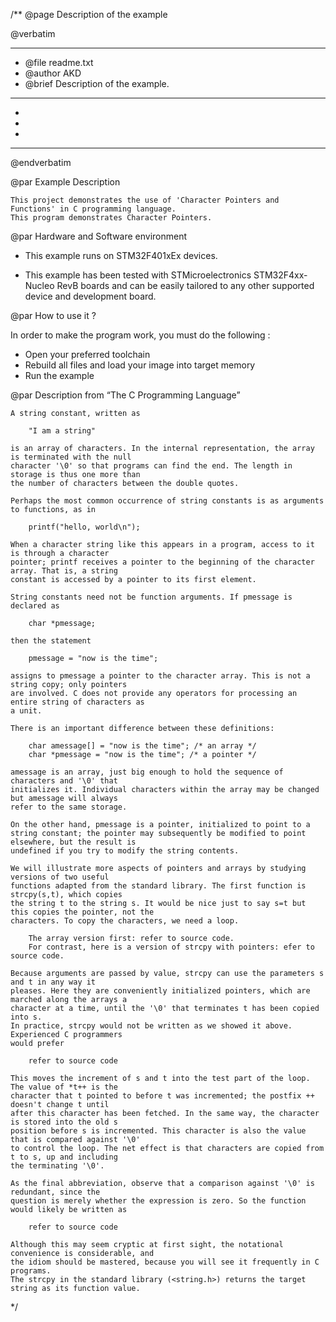 /**
  @page Description of the example
  
  @verbatim
  ******************************************************************************
  * @file    readme.txt 
  * @author  AKD
  * @brief   Description of the example.
  ******************************************************************************
  *
  *
  *
  ******************************************************************************
  @endverbatim

@par Example Description

	This project demonstrates the use of 'Character Pointers and Functions' in C programming language.
	This program demonstrates Character Pointers.
	

@par Hardware and Software environment  

  - This example runs on STM32F401xEx devices.
    
  - This example has been tested with STMicroelectronics STM32F4xx-Nucleo RevB 
    boards and can be easily tailored to any other supported device 
    and development board.

@par How to use it ? 

In order to make the program work, you must do the following :
 - Open your preferred toolchain 
 - Rebuild all files and load your image into target memory
 - Run the example

@par Description from “The C Programming Language” 

	A string constant, written as
	
		"I am a string"
	
	is an array of characters. In the internal representation, the array is terminated with the null
	character '\0' so that programs can find the end. The length in storage is thus one more than
	the number of characters between the double quotes.
	
	Perhaps the most common occurrence of string constants is as arguments to functions, as in
	
		printf("hello, world\n");
	
	When a character string like this appears in a program, access to it is through a character
	pointer; printf receives a pointer to the beginning of the character array. That is, a string
	constant is accessed by a pointer to its first element.
	
	String constants need not be function arguments. If pmessage is declared as
	
		char *pmessage;
	
	then the statement
	
		pmessage = "now is the time";
	
	assigns to pmessage a pointer to the character array. This is not a string copy; only pointers
	are involved. C does not provide any operators for processing an entire string of characters as
	a unit.
	
	There is an important difference between these definitions:
	
		char amessage[] = "now is the time"; /* an array */
		char *pmessage = "now is the time"; /* a pointer */
	
	amessage is an array, just big enough to hold the sequence of characters and '\0' that
	initializes it. Individual characters within the array may be changed but amessage will always
	refer to the same storage. 
	
	On the other hand, pmessage is a pointer, initialized to point to a
	string constant; the pointer may subsequently be modified to point elsewhere, but the result is
	undefined if you try to modify the string contents.
	
	We will illustrate more aspects of pointers and arrays by studying versions of two useful
	functions adapted from the standard library. The first function is strcpy(s,t), which copies
	the string t to the string s. It would be nice just to say s=t but this copies the pointer, not the
	characters. To copy the characters, we need a loop. 
	
		The array version first: refer to source code.
		For contrast, here is a version of strcpy with pointers: efer to source code.
		
	Because arguments are passed by value, strcpy can use the parameters s and t in any way it
	pleases. Here they are conveniently initialized pointers, which are marched along the arrays a
	character at a time, until the '\0' that terminates t has been copied into s.
	In practice, strcpy would not be written as we showed it above. Experienced C programmers
	would prefer
	
		refer to source code
		
	This moves the increment of s and t into the test part of the loop. The value of *t++ is the
	character that t pointed to before t was incremented; the postfix ++ doesn't change t until
	after this character has been fetched. In the same way, the character is stored into the old s
	position before s is incremented. This character is also the value that is compared against '\0'
	to control the loop. The net effect is that characters are copied from t to s, up and including
	the terminating '\0'.

	As the final abbreviation, observe that a comparison against '\0' is redundant, since the
	question is merely whether the expression is zero. So the function would likely be written as

		refer to source code

	Although this may seem cryptic at first sight, the notational convenience is considerable, and
	the idiom should be mastered, because you will see it frequently in C programs.
	The strcpy in the standard library (<string.h>) returns the target string as its function value.
	
*/
